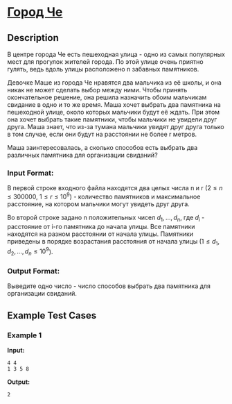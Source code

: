 # [Город Че](link)

## Description

В центре города Че есть пешеходная улица - одно из самых популярных мест для прогулок жителей города. По этой улице очень приятно гулять, ведь вдоль улицы расположено n забавных памятников.

Девочке Маше из города Че нравятся два мальчика из её школы, и она никак не может сделать выбор между ними. Чтобы принять окончательное решение, она решила назначить обоим мальчикам свидание в одно и то же время. Маша хочет выбрать два памятника на пешеходной улице, около которых мальчики будут её ждать. При этом она хочет выбрать такие памятники, чтобы мальчики не увидели друг друга. Маша знает, что из-за тумана мальчики увидят друг друга только в том случае, если они будут на расстоянии не более r метров.

Маша заинтересовалась, а сколько способов есть выбрать два различных памятника для организации свиданий?
### Input Format:

В первой строке входного файла находятся два целых числа n и r ($2 \le n \le 300000$, $1 \le r \le 10^9$) - количество памятников и максимальное расстояние, на котором мальчики могут увидеть друг друга.

Во второй строке задано n положительных чисел $d_1, \ldots, d_n$, где $d_i$ - расстояние от i-го памятника до начала улицы. Все памятники находятся на разном расстоянии от начала улицы. Памятники приведены в порядке возрастания расстояния от начала улицы ($1 \le d_1, d_2, \ldots, d_n \le 10^9$).

### Output Format:

Выведите одно число - число способов выбрать два памятника для организации свиданий.

## Example Test Cases

### Example 1

**Input:**
```
4 4
1 3 5 8

```

**Output:**
```
2

```

